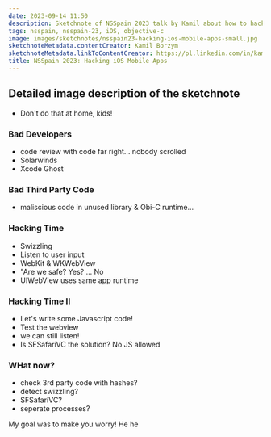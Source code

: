 ```yaml
---
date: 2023-09-14 11:50
description: Sketchnote of NSSpain 2023 talk by Kamil about how to hack an iOS mobile app and what not to do
tags: nsspain, nsspain-23, iOS, objective-c
image: images/sketchnotes/nsspain23-hacking-ios-mobile-apps-small.jpg
sketchnoteMetadata.contentCreator: Kamil Borzym
sketchnoteMetadata.linkToContentCreator: https://pl.linkedin.com/in/kamil-borzym-03763473
title: NSSpain 2023: Hacking iOS Mobile Apps
---
```


## Detailed image description of the sketchnote

- Don't do that at home, kids!

### Bad Developers

- code review with code far right... nobody scrolled
- Solarwinds
- Xcode Ghost

### Bad Third Party Code

- maliscious code in unused library & Obi-C runtime...

### Hacking Time

- Swizzling
- Listen to user input
- WebKit & WKWebView
- "Are we safe? Yes? ... No
- UIWebView uses same app runtime

### Hacking Time II

- Let's write some Javascript code!
- Test the webview
- we can still listen!
- Is SFSafariVC the solution? No JS allowed

### WHat now?

- check 3rd party code with hashes?
- detect swizzling?
- SFSafariVC?
- seperate processes?

My goal was to make you worry! He he 
